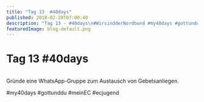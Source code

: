 ```yaml
---
title: "Tag 13  #40days"
published: 2018-02-28T07:00:40
description: "Tag 13 - #40days\n#WirsindderNordbund #my40days #gottunddu #meinEC #ecjugend"
featuredImage: blog-default.png
---
```


# Tag 13  #40days

<img loading="lazy" src="old/40DAYS_02-28_IN-tag-13.jpg" alt>

Gründe eine WhatsApp-Gruppe zum Austausch von Gebetsanliegen.

#my40days #gottunddu #meinEC #ecjugend